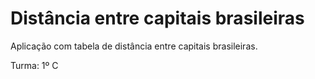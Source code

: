 # Distância entre capitais brasileiras

Aplicação com tabela de distância entre capitais brasileiras.

 

Turma: 1º C